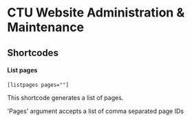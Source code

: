 # CTU Website Administration & Maintenance

## Shortcodes

#### List pages
`[listpages pages=""]`

This shortcode generates a list of pages.

'Pages' argument accepts a list of comma separated page IDs
